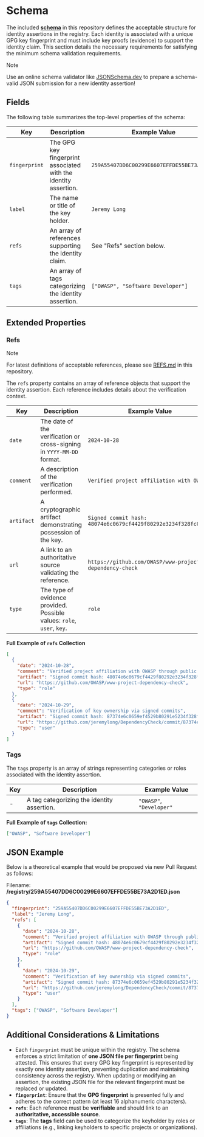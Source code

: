 # Schema
The included [**schema**](/schema.json) in this repository defines the acceptable structure for identity assertions in the registry. Each identity is associated with a unique GPG key fingerprint and must include key proofs (evidence) to support the identity claim. This section details the necessary requirements for satisfying the minimum schema validation requirements.

> [!NOTE]
> Use an online schema validator like [JSONSchema.dev](https://jsonschema.dev/) to prepare a schema-valid JSON submission for a new identity assertion!

## Fields

The following table summarizes the top-level properties of the schema:

| Key           | Description                                                      | Example Value                                              |
|---------------|------------------------------------------------------------------|------------------------------------------------------------|
| `fingerprint` | The GPG key fingerprint associated with the identity assertion. | `259A55407DD6C00299E6607EFFDE55BE73A2D1ED`                |
| `label`       | The name or title of the key holder.                             | `Jeremy Long`                                              |
| `refs`        | An array of references supporting the identity claim.           | See "Refs" section below.                                  |
| `tags`        | An array of tags categorizing the identity assertion.           | `["OWASP", "Software Developer"]`                       |

## Extended Properties

### Refs
> [!NOTE]
> For latest definitions of acceptable references, please see [REFS.md](/REFS.md) in this repository.

The `refs` property contains an array of reference objects that support the identity assertion. Each reference includes details about the verification context.

| Key        | Description                                                          | Example Value                                             |
|------------|----------------------------------------------------------------------|-----------------------------------------------------------|
| `date`     | The date of the verification or cross-signing in `YYYY-MM-DD` format.| `2024-10-28`                                              |
| `comment`  | A description of the verification performed.                         | `Verified project affiliation with OWASP.`               |
| `artifact` | A cryptographic artifact demonstrating possession of the key.        | `Signed commit hash: 48074e6c0679cf4429f80292e3234f328fc870e9` |
| `url`      | A link to an authoritative source validating the reference.          | `https://github.com/OWASP/www-project-dependency-check`   |
| `type`     | The type of evidence provided. Possible values: `role`, `user`, `key`.| `role`                                                   |

**Full Example of `refs` Collection**
```json
[
  {
    "date": "2024-10-28",
    "comment": "Verified project affiliation with OWASP through public documentation",
    "artifact": "Signed commit hash: 48074e6c0679cf4429f80292e3234f328fc870e9",
    "url": "https://github.com/OWASP/www-project-dependency-check",
    "type": "role"
  },
  {
    "date": "2024-10-29",
    "comment": "Verification of key ownership via signed commits",
    "artifact": "Signed commit hash: 87374e6c0659ef4529b80291e5234f328fc671e9",
    "url": "https://github.com/jeremylong/DependencyCheck/commit/87374e6c0659",
    "type": "user"
  }
]
```

### Tags

The `tags` property is an array of strings representing categories or roles associated with the identity assertion.

| Key | Description                                       | Example Value               |
|-----|---------------------------------------------------|-----------------------------|
| -   | A tag categorizing the identity assertion.        | `"OWASP"`, `"Developer"` |

**Full Example of `tags` Collection:**
```json
["OWASP", "Software Developer"]
```

## JSON Example

Below is a theoretical example that would be proposed via new Pull Request as follows:

Filename: **/registry/259A55407DD6C00299E6607EFFDE55BE73A2D1ED.json**

```json
{
  "fingerprint": "259A55407DD6C00299E6607EFFDE55BE73A2D1ED",
  "label": "Jeremy Long",
  "refs": [
    {
      "date": "2024-10-28",
      "comment": "Verified project affiliation with OWASP through public documentation",
      "artifact": "Signed commit hash: 48074e6c0679cf4429f80292e3234f328fc870e9",
      "url": "https://github.com/OWASP/www-project-dependency-check",
      "type": "role"
    },
    {
      "date": "2024-10-29",
      "comment": "Verification of key ownership via signed commits",
      "artifact": "Signed commit hash: 87374e6c0659ef4529b80291e5234f328fc671e9",
      "url": "https://github.com/jeremylong/DependencyCheck/commit/87374e6c0659",
      "type": "user"
    }
  ],
  "tags": ["OWASP", "Software Developer"]
}
```

## Additional Considerations & Limitations

- Each `fingerprint` must be unique within the registry. The schema enforces a strict limitation of **one JSON file per fingerprint** being attested. This ensures that every GPG key fingerprint is represented by exactly one identity assertion, preventing duplication and maintaining consistency across the registry. When updating or modifying an assertion, the existing JSON file for the relevant fingerprint must be replaced or updated.
- **`fingerprint`**: Ensure that the **GPG fingerprint** is presented fully and adheres to the correct pattern (at least 16 alphanumeric characters).
- **`refs`**: Each reference must be **verifiable** and should link to an **authoritative, accessible source**.
- **`tags`**: The **tags** field can be used to categorize the keyholder by roles or affiliations (e.g., linking keyholders to specific projects or organizations).
